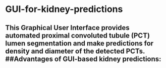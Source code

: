 # GUI-for-kidney-predictions
This Graphical User Interface provides automated proximal convoluted tubule (PCT) lumen segmentation and make predictions for density and diameter of the detected PCTs.
##Advantages of GUI-based kidney predictions:
- 
